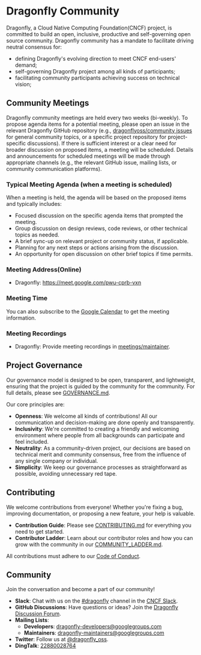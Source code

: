 # Dragonfly Community

Dragonfly, a Cloud Native Computing Foundation(CNCF) project, is committed to
build an open, inclusive, productive and self-governing open source community.
Dragonfly community has a mandate to facilitate driving neutral consensus for:

- defining Dragonfly's evolving direction to meet CNCF end-users' demand;
- self-governing Dragonfly project among all kinds of participants;
- facilitating community participants achieving success on technical vision;

## Community Meetings

Dragonfly community meetings are held every two weeks (bi-weekly).
To propose agenda items for a potential meeting, please open an issue in the relevant
Dragonfly GitHub repository (e.g., [dragonflyoss/community issues](https://github.com/dragonflyoss/community/issues) for
general community topics, or a specific project repository for project-specific discussions).
If there is sufficient interest or a clear need for broader discussion on proposed items, a meeting will be scheduled.
Details and announcements for scheduled meetings will be made through appropriate
channels (e.g., the relevant GitHub issue, mailing lists, or community communication platforms).

### Typical Meeting Agenda (when a meeting is scheduled)

When a meeting is held, the agenda will be based on the proposed items and typically includes:

- Focused discussion on the specific agenda items that prompted the meeting.
- Group discussion on design reviews, code reviews, or other technical topics as needed.
- A brief sync-up on relevant project or community status, if applicable.
- Planning for any next steps or actions arising from the discussion.
- An opportunity for open discussion on other brief topics if time permits.

### Meeting Address(Online)

- Dragonfly: <https://meet.google.com/pwu-cprb-vxn>

### Meeting Time

You can also subscribe to
the [Google Calendar](https://calendar.google.com/calendar/embed?src=46bc5a3d67a81a55e0266b6c349a9d833de979922b1232a81bd6dd5ba571b00d%40group.calendar.google.com&ctz=Asia%2FShanghai) to get the meeting information.

### Meeting Recordings

- Dragonfly: Provide meeting recordings in [meetings/maintainer](https://github.com/dragonflyoss/community/tree/master/meetings/maintainer).


## Project Governance

Our governance model is designed to be open, transparent, and lightweight, ensuring that the project is guided by the community for the community. For full details, please see [GOVERNANCE.md](./GOVERNANCE.md).

Our core principles are:
- **Openness**: We welcome all kinds of contributions! All our communication and decision-making are done openly and transparently.
- **Inclusivity**: We're committed to creating a friendly and welcoming environment where people from all backgrounds can participate and feel included.
- **Neutrality**: As a community-driven project, our decisions are based on technical merit and community consensus, free from the influence of any single company or individual.
- **Simplicity**: We keep our governance processes as straightforward as possible, avoiding unnecessary red tape.

## Contributing

We welcome contributions from everyone! Whether you're fixing a bug, improving documentation, or proposing a new feature, your help is valuable.

- **Contribution Guide**: Please see [CONTRIBUTING.md](./CONTRIBUTING.md) for everything you need to get started.
- **Contributor Ladder**: Learn about our contributor roles and how you can grow with the community in our [COMMUNITY_LADDER.md](./COMMUNITY_LADDER.md).

All contributions must adhere to our [Code of Conduct](./CODE_OF_CONDUCT.md).

## Community

Join the conversation and become a part of our community!

- **Slack**: Chat with us on the [#dragonfly](https://cloud-native.slack.com/messages/dragonfly/) channel in the [CNCF Slack](https://slack.cncf.io/).
- **GitHub Discussions**: Have questions or ideas? Join the [Dragonfly Discussion Forum](https://github.com/dragonflyoss/Dragonfly2/discussions).
- **Mailing Lists**:
    - **Developers**: <dragonfly-developers@googlegroups.com>
    - **Maintainers**: <dragonfly-maintainers@googlegroups.com>
- **Twitter**: Follow us at [@dragonfly_oss](https://twitter.com/dragonfly_oss).
- **DingTalk**: [22880028764](https://qr.dingtalk.com/action/joingroup?code=v1,k1,pkV9IbsSyDusFQdByPSK3HfCG61ZCLeb8b/lpQ3uUqI=&_dt_no_comment=1&origin=11)
